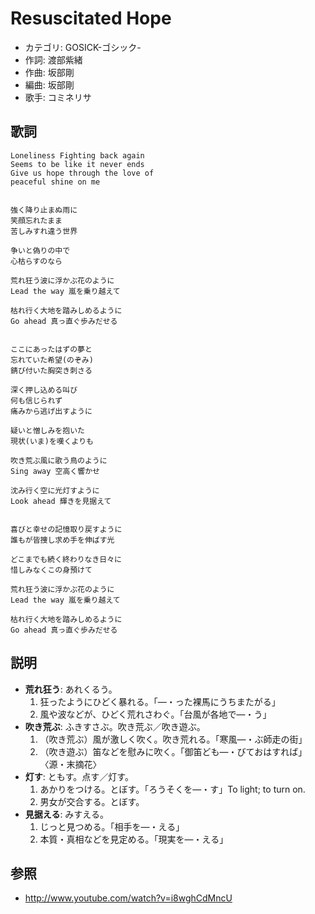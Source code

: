 Resuscitated Hope
==================

- カテゴリ: GOSICK-ゴシック-
- 作詞: 渡部紫緒
- 作曲: 坂部剛
- 編曲: 坂部剛
- 歌手: コミネリサ


歌詞
-----

    Loneliness Fighting back again
    Seems to be like it never ends
    Give us hope through the love of
    peaceful shine on me


    強く降り止まぬ雨に
    笑顔忘れたまま
    苦しみすれ違う世界

    争いと偽りの中で
    心枯らすのなら

    荒れ狂う波に浮かぶ花のように
    Lead the way 嵐を乗り越えて

    枯れ行く大地を踏みしめるように
    Go ahead 真っ直ぐ歩みだせる


    ここにあったはずの夢と
    忘れていた希望(のぞみ)
    錆び付いた胸突き刺さる

    深く押し込める叫び
    何も信じられず
    痛みから逃げ出すように

    疑いと憎しみを抱いた
    現状(いま)を嘆くよりも

    吹き荒ぶ風に歌う鳥のように
    Sing away 空高く響かせ

    沈み行く空に光灯すように
    Look ahead 輝きを見据えて


    喜びと幸せの記憶取り戻すように
    誰もが皆捜し求め手を伸ばす光

    どこまでも続く終わりなき日々に
    惜しみなくこの身預けて

    荒れ狂う波に浮かぶ花のように
    Lead the way 嵐を乗り越えて

    枯れ行く大地を踏みしめるように
    Go ahead 真っ直ぐ歩みだせる


説明
-----

- **荒れ狂う**: あれくるう。
    1. 狂ったようにひどく暴れる。「―・った裸馬にうちまたがる」
    2. 風や波などが、ひどく荒れさわぐ。「台風が各地で―・う」
- **吹き荒ぶ**: ふきすさぶ。吹き荒ぶ／吹き遊ぶ。
    1. （吹き荒ぶ）風が激しく吹く。吹き荒れる。「寒風―・ぶ師走の街」
    2. （吹き遊ぶ）笛などを慰みに吹く。「御笛ども―・びておはすれば」〈源・末摘花〉
- **灯す**: ともす。点す／灯す。
    1. あかりをつける。とぼす。「ろうそくを―・す」To light; to turn on.
    2. 男女が交合する。とぼす。
- **見据える**: みすえる。
    1. じっと見つめる。「相手を―・える」
    2. 本質・真相などを見定める。「現実を―・える」


参照
-----

- <http://www.youtube.com/watch?v=i8wghCdMncU>
